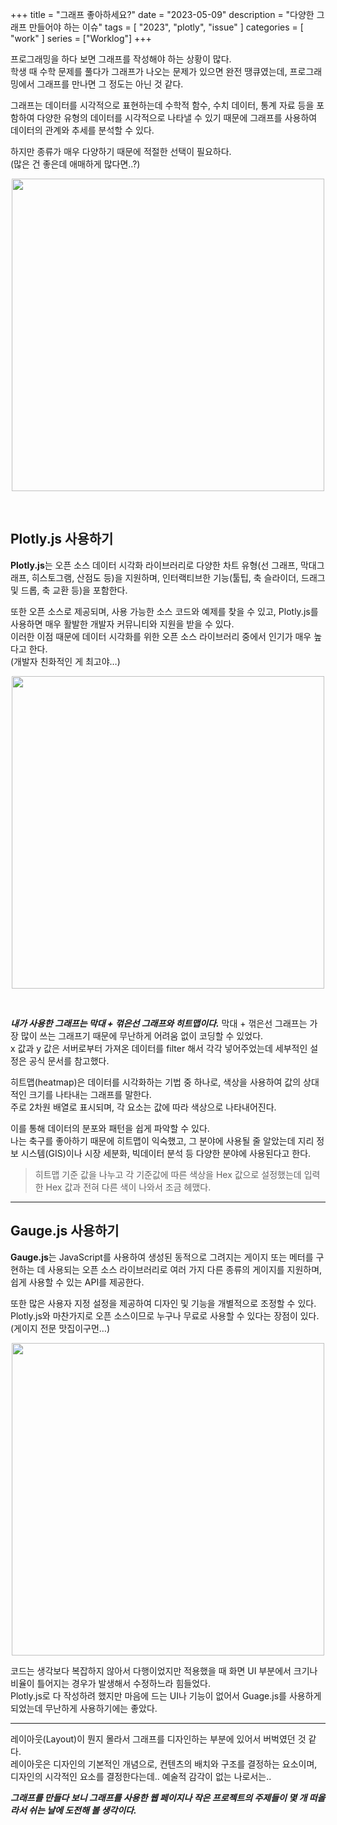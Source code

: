 +++
title = "그래프 좋아하세요?"
date = "2023-05-09"
description = "다양한 그래프 만들어야 하는 이슈"
tags = [
    "2023",
    "plotly",
    "issue"
]
categories = [
    "work"
]
series = ["Worklog"]
+++

프로그래밍을 하다 보면 그래프를 작성해야 하는 상황이 많다. <br> 학생 때 수학 문제를 풀다가 그래프가 나오는 문제가 있으면 완전 땡큐였는데, 프로그래밍에서 그래프를 만나면 그 정도는 아닌 것 같다.

그래프는 데이터를 시각적으로 표현하는데 수학적 함수, 수치 데이터, 통계 자료 등을 포함하여 다양한 유형의 데이터를 시각적으로 나타낼 수 있기 때문에 그래프를 사용하여 데이터의 관계와 추세를 분석할 수 있다.

하지만 종류가 매우 다양하기 때문에 적절한 선택이 필요하다. <br> (많은 건 좋은데 애매하게 많다면..?)

<p align="center"><img src="https://github.com/kmseunh/blog/assets/105186724/50d4f27b-e41f-4f7b-9a08-573b12ff7275" width="500"></p>

<!--more-->

<br>

## Plotly.js 사용하기

**Plotly.js**는 오픈 소스 데이터 시각화 라이브러리로 다양한 차트 유형(선 그래프, 막대그래프, 히스토그램, 산점도 등)을 지원하며, 인터랙티브한 기능(툴팁, 축 슬라이더, 드래그 및 드롭, 축 교환 등)을 포함한다.

또한 오픈 소스로 제공되며, 사용 가능한 소스 코드와 예제를 찾을 수 있고, Plotly.js를 사용하면 매우 활발한 개발자 커뮤니티와 지원을 받을 수 있다. <br> 이러한 이점 때문에 데이터 시각화를 위한 오픈 소스 라이브러리 중에서 인기가 매우 높다고 한다. <br> (개발자 친화적인 게 최고야…)

<p align="center"><img src="https://github.com/kmseunh/blog/assets/105186724/90bc58e7-cf6e-404e-bee7-8bbffa0b8823" width="500"></p>

<br>

**_내가 사용한 그래프는 막대 + 꺾은선 그래프와 히트맵이다._**
막대 + 꺾은선 그래프는 가장 많이 쓰는 그래프기 때문에 무난하게 어려움 없이 코딩할 수 있었다. <br> x 값과 y 값은 서버로부터 가져온 데이터를 filter 해서 각각 넣어주었는데 세부적인 설정은 공식 문서를 참고했다.

히트맵(heatmap)은 데이터를 시각화하는 기법 중 하나로, 색상을 사용하여 값의 상대적인 크기를 나타내는 그래프를 말한다. <br> 주로 2차원 배열로 표시되며, 각 요소는 값에 따라 색상으로 나타내어진다.

이를 통해 데이터의 분포와 패턴을 쉽게 파악할 수 있다. <br> 나는 축구를 좋아하기 때문에 히트맵이 익숙했고, 그 분야에 사용될 줄 알았는데 지리 정보 시스템(GIS)이나 시장 세분화, 빅데이터 분석 등 다양한 분야에 사용된다고 한다.

> 히트맵 기준 값을 나누고 각 기준값에 따른 색상을 Hex 값으로 설정했는데 입력한 Hex 값과 전혀 다른 색이 나와서 조금 헤맸다.

<hr>

## Gauge.js 사용하기

**Gauge.js**는 JavaScript를 사용하여 생성된 동적으로 그려지는 게이지 또는 메터를 구현하는 데 사용되는 오픈 소스 라이브러리로 여러 가지 다른 종류의 게이지를 지원하며, 쉽게 사용할 수 있는 API를 제공한다.

또한 많은 사용자 지정 설정을 제공하여 디자인 및 기능을 개별적으로 조정할 수 있다. <br> Plotly.js와 마찬가지로 오픈 소스이므로 누구나 무료로 사용할 수 있다는 장점이 있다. <br> (게이지 전문 맛집이구먼…)

<p align="center"><img src="https://github.com/kmseunh/blog/assets/105186724/bfa96f2f-95bf-45c4-a2ff-026dfd29e09e" width="500"></p>

코드는 생각보다 복잡하지 않아서 다행이었지만 적용했을 때 화면 UI 부분에서 크기나 비율이 틀어지는 경우가 발생해서 수정하느라 힘들었다. <br> Plotly.js로 다 작성하려 했지만 마음에 드는 UI나 기능이 없어서 Guage.js를 사용하게 되었는데 무난하게 사용하기에는 좋았다.

<hr>

레이아웃(Layout)이 뭔지 몰라서 그래프를 디자인하는 부분에 있어서 버벅였던 것 같다. <br> 레이아웃은 디자인의 기본적인 개념으로, 컨텐츠의 배치와 구조를 결정하는 요소이며, 디자인의 시각적인 요소를 결정한다는데.. 예술적 감각이 없는 나로서는..

**_그래프를 만들다 보니 그래프를 사용한 웹 페이지나 작은 프로젝트의 주제들이 몇 개 떠올라서 쉬는 날에 도전해 볼 생각이다._**
